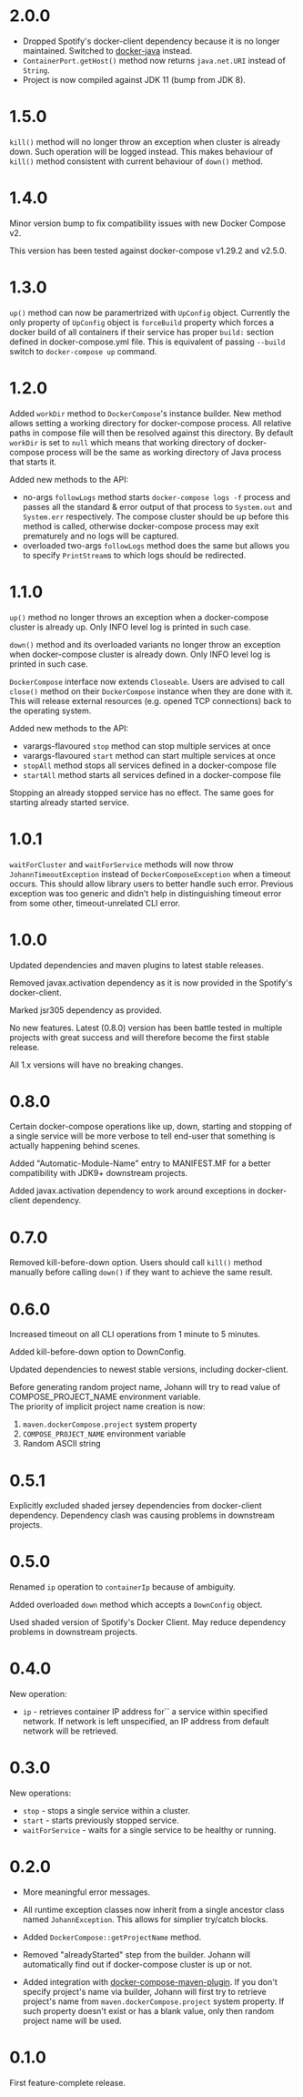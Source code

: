 # 2.0.0

* Dropped Spotify's docker-client dependency because it is no longer maintained. Switched to [docker-java](https://github.com/docker-java/docker-java) instead.
* `ContainerPort.getHost()` method now returns `java.net.URI` instead of `String`.
* Project is now compiled against JDK 11 (bump from JDK 8).

# 1.5.0

`kill()` method will no longer throw an exception when cluster is already down. Such operation will be logged instead. This makes behaviour of `kill()` method
consistent with current behaviour of `down()` method.

# 1.4.0

Minor version bump to fix compatibility issues with new Docker Compose v2.

This version has been tested against docker-compose v1.29.2 and v2.5.0.

# 1.3.0

`up()` method can now be paramertrized with `UpConfig` object. Currently the only property of `UpConfig` object is `forceBuild` property which
forces a docker build of all containers if their service has proper `build:` section defined in docker-compose.yml file. This is equivalent of
passing `--build` switch to `docker-compose up` command.

# 1.2.0

Added `workDir` method to `DockerCompose`'s instance builder. New method allows setting a working directory for docker-compose process. All relative
paths in compose file will then be resolved against this directory. By default `workDir` is set to `null` which means that working directory
of docker-compose process will be the same as working directory of Java process that starts it.

Added new methods to the API:

* no-args `followLogs` method starts `docker-compose logs -f` process and passes all the standard & error output of that process to `System.out` and
  `System.err` respectively. The compose cluster should be up before this method is called, otherwise docker-compose process may exit prematurely and
  no logs will be captured.
* overloaded two-args `followLogs` method does the same but allows you to specify `PrintStream`s to which logs should be redirected.

# 1.1.0

`up()` method no longer throws an exception when a docker-compose cluster is already up. Only INFO level log is printed in such case.

`down()` method and its overloaded variants no longer throw an exception when docker-compose cluster is already down. Only INFO level log is printed in such
case.

`DockerCompose` interface now extends `Closeable`. Users are advised to call `close()` method on their `DockerCompose` instance when they are done with it.
This will release external resources (e.g. opened TCP connections) back to the operating system.

Added new methods to the API:

* varargs-flavoured `stop` method can stop multiple services at once
* varargs-flavoured `start` method can start multiple services at once
* `stopAll` method stops all services defined in a docker-compose file
* `startAll` method starts all services defined in a docker-compose file

Stopping an already stopped service has no effect. The same goes for starting already started service.

# 1.0.1

`waitForCluster` and `waitForService` methods will now throw `JohannTimeoutException` instead of `DockerComposeException` when a timeout occurs. This
should allow library users to better handle such error. Previous exception was too generic and didn't help in distinguishing timeout error from some other,
timeout-unrelated CLI error.

# 1.0.0

Updated dependencies and maven plugins to latest stable releases.

Removed javax.activation dependency as it is now provided in the Spotify's docker-client.

Marked jsr305 dependency as provided.

No new features. Latest (0.8.0) version has been battle tested in multiple projects with great success and will therefore become the first stable release.

All 1.x versions will have no breaking changes.

# 0.8.0

Certain docker-compose operations like up, down, starting and stopping of a single service will be more verbose to tell end-user that something is
actually happening behind scenes.

Added "Automatic-Module-Name" entry to MANIFEST.MF for a better compatibility with JDK9+ downstream projects.

Added javax.activation dependency to work around exceptions in docker-client dependency.

# 0.7.0

Removed kill-before-down option. Users should call `kill()` method manually before calling `down()` if they want to achieve the same result.

# 0.6.0

Increased timeout on all CLI operations from 1 minute to 5 minutes.

Added kill-before-down option to DownConfig.

Updated dependencies to newest stable versions, including docker-client.

Before generating random project name, Johann will try to read value of COMPOSE_PROJECT_NAME environment variable.  
The priority of implicit project name creation is now:

1. `maven.dockerCompose.project` system property
2. `COMPOSE_PROJECT_NAME` environment variable
3. Random ASCII string

# 0.5.1

Explicitly excluded shaded jersey dependencies from docker-client dependency. Dependency clash was causing problems in downstream projects.

# 0.5.0

Renamed `ip` operation to `containerIp` because of ambiguity.

Added overloaded `down` method which accepts a `DownConfig` object.

Used shaded version of Spotify's Docker Client. May reduce dependency problems in downstream projects.

# 0.4.0

New operation:

* `ip` - retrieves container IP address for`` a service within specified network. If network is left unspecified, an IP address from default network will be
  retrieved.

# 0.3.0

New operations:

* `stop` - stops a single service within a cluster.
* `start` - starts previously stopped service.
* `waitForService` - waits for a single service to be healthy or running.

# 0.2.0

* More meaningful error messages.

* All runtime exception classes now inherit from a single ancestor class named `JohannException`. This allows for simplier try/catch blocks.

* Added `DockerCompose::getProjectName` method.

* Removed "alreadyStarted" step from the builder. Johann will automatically find out if docker-compose cluster is up or not.

* Added integration with [docker-compose-maven-plugin](https://github.com/br4chu/docker-compose-maven-plugin). If you don't specify project's name via builder,
  Johann will first try to retrieve project's name
  from `maven.dockerCompose.project` system property. If such property doesn't exist or has a blank value, only then random project name will be used.

# 0.1.0

First feature-complete release.

